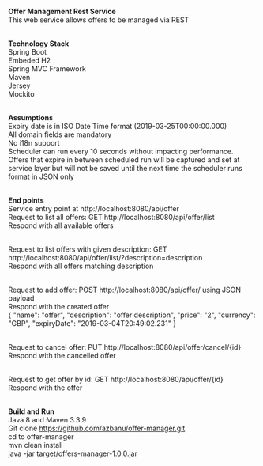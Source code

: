 <strong>Offer Management Rest Service</strong></br>
This web service allows offers to be managed via REST </br></br>

<strong>Technology Stack</strong></br>
Spring Boot</br>
Embeded H2 </br>
Spring MVC Framework</br>
Maven</br>
Jersey</br>
Mockito</br></br>

<strong>Assumptions</strong></br>
Expiry date is in ISO Date Time format (2019-03-25T00:00:00.000) </br>
All domain fields are mandatory </br>
No i18n support </br>
Scheduler can run every 10 seconds without impacting performance.   </br> 
Offers that expire in between scheduled run will be captured and set at service layer but will not be saved until the next time the scheduler runs</br>
format in JSON only </br></br>

<strong>End points</strong></br>
Service entry point  at http://localhost:8080/api/offer </br>
Request to list all offers: GET  http://localhost:8080/api/offer/list </br>
Respond with all available offers </br></br>
 
Request to list offers with given description: GET http://localhost:8080/api/offer/list/?description=description </br>
Respond with all offers matching description</br></br>
 
Request to add offer: POST http://localhost:8080/api/offer/ using JSON payload </br>
Respond with the created offer </br>
{
   "name": "offer",
   "description": "offer description",
   "price": "2",
   "currency": "GBP",
   "expiryDate": "2019-03-04T20:49:02.231"
 }
</br></br>
  
Request to cancel offer: PUT http://localhost:8080/api/offer/cancel/{id} </br>
Respond with the cancelled offer </br></br>
  
Request to get offer by id: GET http://localhost:8080/api/offer/{id} </br>
Respond with the offer</br></br>

<strong>Build and Run</strong></br>
Java 8 and Maven 3.3.9</br>
Git clone https://github.com/azbanu/offer-manager.git </br>
cd to offer-manager </br>
mvn clean install </br>
java -jar target/offers-manager-1.0.0.jar </br>

